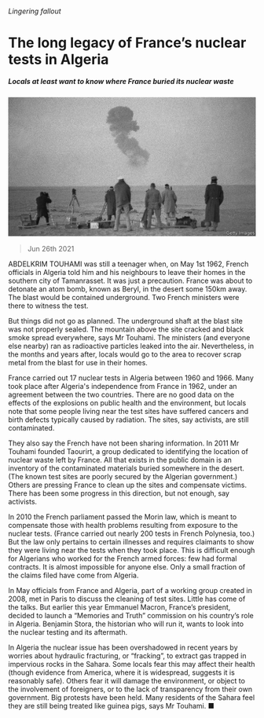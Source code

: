 ###### Lingering fallout

# The long legacy of France’s nuclear tests in Algeria 

##### Locals at least want to know where France buried its nuclear waste 

![image](images/20210626_MAP002_0.jpg) 

> Jun 26th 2021 

ABDELKRIM TOUHAMI was still a teenager when, on May 1st 1962, French officials in Algeria told him and his neighbours to leave their homes in the southern city of Tamanrasset. It was just a precaution. France was about to detonate an atom bomb, known as Beryl, in the desert some 150km away. The blast would be contained underground. Two French ministers were there to witness the test.

But things did not go as planned. The underground shaft at the blast site was not properly sealed. The mountain above the site cracked and black smoke spread everywhere, says Mr Touhami. The ministers (and everyone else nearby) ran as radioactive particles leaked into the air. Nevertheless, in the months and years after, locals would go to the area to recover scrap metal from the blast for use in their homes.


France carried out 17 nuclear tests in Algeria between 1960 and 1966. Many took place after Algeria's independence from France in 1962, under an agreement between the two countries. There are no good data on the effects of the explosions on public health and the environment, but locals note that some people living near the test sites have suffered cancers and birth defects typically caused by radiation. The sites, say activists, are still contaminated.

They also say the French have not been sharing information. In 2011 Mr Touhami founded Taourirt, a group dedicated to identifying the location of nuclear waste left by France. All that exists in the public domain is an inventory of the contaminated materials buried somewhere in the desert. (The known test sites are poorly secured by the Algerian government.) Others are pressing France to clean up the sites and compensate victims. There has been some progress in this direction, but not enough, say activists.

In 2010 the French parliament passed the Morin law, which is meant to compensate those with health problems resulting from exposure to the nuclear tests. (France carried out nearly 200 tests in French Polynesia, too.) But the law only pertains to certain illnesses and requires claimants to show they were living near the tests when they took place. This is difficult enough for Algerians who worked for the French armed forces: few had formal contracts. It is almost impossible for anyone else. Only a small fraction of the claims filed have come from Algeria.

In May officials from France and Algeria, part of a working group created in 2008, met in Paris to discuss the cleaning of test sites. Little has come of the talks. But earlier this year Emmanuel Macron, France’s president, decided to launch a “Memories and Truth” commission on his country’s role in Algeria. Benjamin Stora, the historian who will run it, wants to look into the nuclear testing and its aftermath.

In Algeria the nuclear issue has been overshadowed in recent years by worries about hydraulic fracturing, or “fracking”, to extract gas trapped in impervious rocks in the Sahara. Some locals fear this may affect their health (though evidence from America, where it is widespread, suggests it is reasonably safe). Others fear it will damage the environment, or object to the involvement of foreigners, or to the lack of transparency from their own government. Big protests have been held. Many residents of the Sahara feel they are still being treated like guinea pigs, says Mr Touhami. ■

